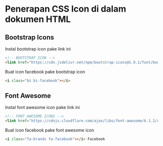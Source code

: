 # Penerapan CSS Icon di dalam dokumen HTML

## Bootstrap Icons

Instal bootstrap icon pake link ini

```html
<!-- BOOTSTRAP ICON -->
<link href="https://cdn.jsdelivr.net/npm/bootstrap-icons@1.9.1/font/bootstrap-icons.css" rel="stylesheet" >
```

Buat icon facebook pake bootstrap icon

```html
<i class="bi bi-facebook"></i>
```

## Font Awesome

Instal font awesome icon pake link ini

```html
<!-- FONT AWESOME ICONS -->
<link href="https://cdnjs.cloudflare.com/ajax/libs/font-awesome/6.1.2/css/all.min.css" rel="stylesheet" integrity="sha512-1sCRPdkRXhBV2PBLUdRb4tMg1w2YPf37qatUFeS7zlBy7jJI8Lf4VHwWfZZfpXtYSLy85pkm9GaYVYMfw5BC1A==" crossorigin="anonymous" referrerpolicy="no-referrer" />
```

Buat icon facebook pake font awesome icon

```html
<i class="fa-brands fa-facebook"></i> Facebook
```
